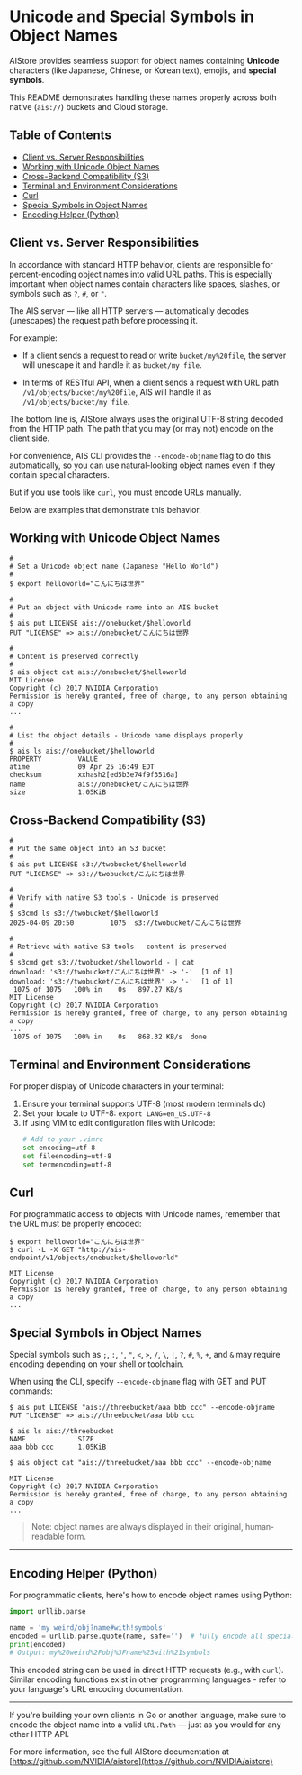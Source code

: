 # Unicode and Special Symbols in Object Names

AIStore provides seamless support for object names containing **Unicode** characters (like Japanese, Chinese, or Korean text), emojis, and **special symbols**.

This README demonstrates handling these names properly across both native (`ais://`) buckets and Cloud storage.

## Table of Contents

- [Client vs. Server Responsibilities](#client-vs-server-responsibilities)
- [Working with Unicode Object Names](#working-with-unicode-object-names)
- [Cross-Backend Compatibility (S3)](#cross-backend-compatibility-s3)
- [Terminal and Environment Considerations](#terminal-and-environment-considerations)
- [Curl](#curl)
- [Special Symbols in Object Names](#special-symbols-in-object-names)
- [Encoding Helper (Python)](#encoding-helper-python)

## Client vs. Server Responsibilities

In accordance with standard HTTP behavior, clients are responsible for percent-encoding object names into valid URL paths. This is especially important when object names contain characters like spaces, slashes, or symbols such as `?`, `#`, or `"`.

The AIS server — like all HTTP servers — automatically decodes (unescapes) the request path before processing it.

For example:

- If a client sends a request to read or write `bucket/my%20file`, the server will unescape it and handle it as `bucket/my file`.

- In terms of RESTful API, when a client sends a request with URL path `/v1/objects/bucket/my%20file`, AIS will handle it as `/v1/objects/bucket/my file`.

The bottom line is, AIStore always uses the original UTF-8 string decoded from the HTTP path. The path that you may (or may not) encode on the client side.

For convenience, AIS CLI provides the `--encode-objname` flag to do this automatically, so you can use natural-looking object names even if they contain special characters.

But if you use tools like `curl`, you must encode URLs manually.

Below are examples that demonstrate this behavior.

## Working with Unicode Object Names

```console
#
# Set a Unicode object name (Japanese "Hello World")
#
$ export helloworld="こんにちは世界"

#
# Put an object with Unicode name into an AIS bucket
#
$ ais put LICENSE ais://onebucket/$helloworld
PUT "LICENSE" => ais://onebucket/こんにちは世界

#
# Content is preserved correctly
#
$ ais object cat ais://onebucket/$helloworld
MIT License
Copyright (c) 2017 NVIDIA Corporation
Permission is hereby granted, free of charge, to any person obtaining a copy
...

#
# List the object details - Unicode name displays properly
#
$ ais ls ais://onebucket/$helloworld
PROPERTY         VALUE
atime            09 Apr 25 16:49 EDT
checksum         xxhash2[ed5b3e74f9f3516a]
name             ais://onebucket/こんにちは世界
size             1.05KiB
```

## Cross-Backend Compatibility (S3)

```console
#
# Put the same object into an S3 bucket
#
$ ais put LICENSE s3://twobucket/$helloworld
PUT "LICENSE" => s3://twobucket/こんにちは世界

#
# Verify with native S3 tools - Unicode is preserved
#
$ s3cmd ls s3://twobucket/$helloworld
2025-04-09 20:50         1075  s3://twobucket/こんにちは世界

#
# Retrieve with native S3 tools - content is preserved
#
$ s3cmd get s3://twobucket/$helloworld - | cat
download: 's3://twobucket/こんにちは世界' -> '-'  [1 of 1]
download: 's3://twobucket/こんにちは世界' -> '-'  [1 of 1]
 1075 of 1075   100% in    0s   897.27 KB/s
MIT License
Copyright (c) 2017 NVIDIA Corporation
Permission is hereby granted, free of charge, to any person obtaining a copy
...
 1075 of 1075   100% in    0s   868.32 KB/s  done
```

## Terminal and Environment Considerations

For proper display of Unicode characters in your terminal:

1. Ensure your terminal supports UTF-8 (most modern terminals do)
2. Set your locale to UTF-8: `export LANG=en_US.UTF-8`
3. If using VIM to edit configuration files with Unicode:
   ```bash
   # Add to your .vimrc
   set encoding=utf-8
   set fileencoding=utf-8
   set termencoding=utf-8
   ```

## Curl

For programmatic access to objects with Unicode names, remember that the URL must be properly encoded:

```console
$ export helloworld="こんにちは世界"
$ curl -L -X GET "http://ais-endpoint/v1/objects/onebucket/$helloworld"

MIT License
Copyright (c) 2017 NVIDIA Corporation
Permission is hereby granted, free of charge, to any person obtaining a copy
...
```


## Special Symbols in Object Names

Special symbols such as `;`, `:`, `'`, `"`, `<`, `>`, `/`, `\`, `|`, `?`, `#`, `%`, `+`, and `&` may require encoding depending on your shell or toolchain.

When using the CLI, specify `--encode-objname` flag with GET and PUT commands:

```console
$ ais put LICENSE "ais://threebucket/aaa bbb ccc" --encode-objname
PUT "LICENSE" => ais://threebucket/aaa bbb ccc

$ ais ls ais://threebucket
NAME             SIZE
aaa bbb ccc      1.05KiB

$ ais object cat "ais://threebucket/aaa bbb ccc" --encode-objname

MIT License
Copyright (c) 2017 NVIDIA Corporation
Permission is hereby granted, free of charge, to any person obtaining a copy
...
```

> Note: object names are always displayed in their original, human-readable form.

---

## Encoding Helper (Python)

For programmatic clients, here's how to encode object names using Python:

```python
import urllib.parse

name = 'my weird/obj?name#with!symbols'
encoded = urllib.parse.quote(name, safe='')  # fully encode all special chars
print(encoded)
# Output: my%20weird%2Fobj%3Fname%23with%21symbols
```

This encoded string can be used in direct HTTP requests (e.g., with `curl`).
Similar encoding functions exist in other programming languages - refer to your language's URL encoding documentation.

---

If you're building your own clients in Go or another language, make sure to encode the object name into a valid `URL.Path` — just as you would for any other HTTP API.

For more information, see the full AIStore documentation at [https://github.com/NVIDIA/aistore](https://github.com/NVIDIA/aistore)
